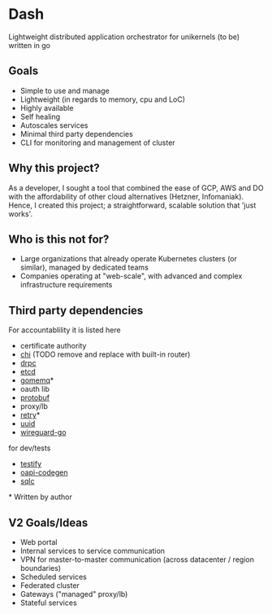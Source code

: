 # Dash
Lightweight distributed application orchestrator for unikernels (to be) written in go

## Goals

- Simple to use and manage
- Lightweight (in regards to memory, cpu and LoC)
- Highly available
- Self healing
- Autoscales services
- Minimal third party dependencies
- CLI for monitoring and management of cluster

## Why this project?

As a developer, I sought a tool that combined the ease of GCP, AWS and DO with the affordability of other cloud alternatives (Hetzner, Infomaniak). Hence, I created this project; a straightforward, scalable solution that 'just works'. 

## Who is this not for?

* Large organizations that already operate Kubernetes clusters (or similar), managed by dedicated teams
* Companies operating at "web-scale", with advanced and complex infrastructure requirements

## Third party dependencies 
For accountablility it is listed here

- certificate authority
- [chi](https://github.com/go-chi/chi) (TODO remove and replace with built-in router)
- [drpc](https://github.com/storj/drpc)
- [etcd](https://go.etcd.io/etcd/client/v3)
- [gomemq](https://github.com/chk-n/gomemq)*
- oauth lib
- [protobuf](https://github.com/golang/protobuf)
- proxy/lb
- [retry](https://github.com/chk-n/retry)* 
- [uuid](https://github.com/google/uuid)
- [wireguard-go](https://github.com/WireGuard/wireguard-go)

for dev/tests
- [testify](https://github.com/stretchr/testify)
- [oapi-codegen](https://github.com/deepmap/oapi-codegen)
- [sqlc](https://github.com/sqlc-dev/sqlc)

\* Written by author
## V2 Goals/Ideas
- Web portal
- Internal services to service communication
- VPN for master-to-master communication  (across datacenter / region boundaries)
- Scheduled services
- Federated cluster
- Gateways ("managed" proxy/lb)
- Stateful services
